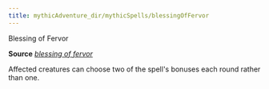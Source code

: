 ```yaml
---
title: mythicAdventure_dir/mythicSpells/blessingOfFervor
---
```

Blessing of Fervor

**Source** [_blessing of fervor_](advance_dir/spells/blessingOfFervor#_blessing-of-fervor)

Affected creatures can choose two of the spell's bonuses each round rather than one.

